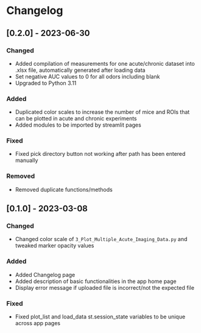 <!-- markdownlint-disable MD024 -->
# Changelog

## [0.2.0] - 2023-06-30

### Changed

- Added compilation of measurements for one acute/chronic dataset into .xlsx file, automatically generated after loading data
- Set negative AUC values to 0 for all odors including blank
- Upgraded to Python 3.11

### Added

- Duplicated color scales to increase the number of mice and ROIs that can be plotted in acute and chronic experiments
- Added modules to be imported by streamlit pages

### Fixed

- Fixed pick directory button not working after path has been entered manually

### Removed

- Removed duplicate functions/methods

## [0.1.0] - 2023-03-08

### Changed

- Changed color scale of `3_Plot_Multiple_Acute_Imaging_Data.py` and tweaked marker opacity values

### Added

- Added Changelog page
- Added description of basic functionalities in the app home page
- Display error message if uploaded file is incorrect/not the expected file

### Fixed

- Fixed plot_list and load_data st.session_state variables to be unique across app pages
